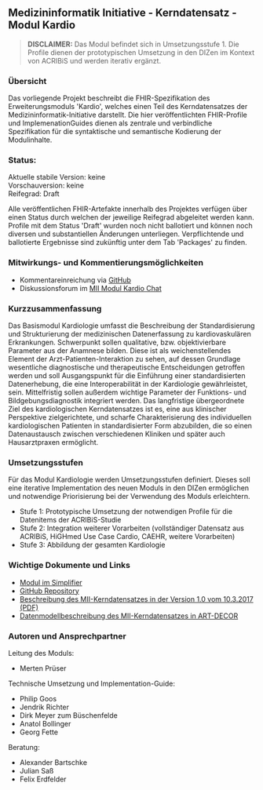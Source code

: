 ## Medizininformatik Initiative - Kerndatensatz - Modul Kardio

> **DISCLAIMER:** Das Modul befindet sich in Umsetzungsstufe 1. Die Profile dienen der prototypischen Umsetzung in den DIZen im Kontext von ACRIBiS und werden iterativ ergänzt.

### Übersicht

Das vorliegende Projekt beschreibt die FHIR-Spezifikation des Erweiterungsmoduls 'Kardio', welches einen Teil des Kerndatensatzes der Medizininformatik-Initiative darstellt. Die hier veröffentlichten FHIR-Profile und ImplemenationGuides dienen als zentrale und verbindliche Spezifikation für die syntaktische und semantische Kodierung der Modulinhalte.

### Status:

Aktuelle stabile Version: keine </br>  <!-- Link Release -->
Vorschauversion: keine </br>  <!--[yyyy-x.x.x](https://simplifier.net/MII-Erweiterungsmodul-Kardiologie/~packages)-->
Reifegrad: Draft

Alle veröffentlichen FHIR-Artefakte innerhalb des Projektes verfügen über einen Status durch welchen der jeweilige Reifegrad abgeleitet werden kann.
Profile mit dem Status 'Draft' wurden noch nicht ballotiert und können noch diversen und substantiellen Änderungen unterliegen. Verpflichtende und ballotierte Ergebnisse sind zukünftig <!-- "zukünftig" --> unter dem Tab 'Packages' zu finden.

### Mitwirkungs- und Kommentierungsmöglichkeiten

* Kommentareinreichung via [GitHub](https://github.com/medizininformatik-initiative/kerndatensatz-kardiologie)
* Diskussionsforum im [MII Modul Kardio Chat](https://mii.zulipchat.com/#narrow/channel/505571-MII-KDS-Kardio)
<!-- * Teilnahme am [Interoperabilitätsforum](https://wiki.hl7.de/index.php?title=Interoperabilitätsforum) -->

### Kurzzusammenfassung

Das Basismodul Kardiologie umfasst die Beschreibung der Standardisierung und Strukturierung der medizinischen Datenerfassung zu kardiovaskulären Erkrankungen. Schwerpunkt sollen qualitative, bzw. objektivierbare Parameter aus der Anamnese bilden. Diese ist als weichenstellendes Element der Arzt-Patienten-Interaktion zu sehen, auf dessen Grundlage wesentliche diagnostische und therapeutische Entscheidungen getroffen werden und soll Ausgangspunkt für die Einführung einer standardisierten Datenerhebung, die eine Interoperabilität in der Kardiologie gewährleistet, sein. Mittelfristig sollen außerdem wichtige Parameter der Funktions- und Bildgebungsdiagnostik integriert werden. Das langfristige übergeordnete Ziel des kardiologischen Kerndatensatzes ist es, eine aus klinischer Perspektive zielgerichtete, und scharfe Charakterisierung des individuellen kardiologischen Patienten in standardisierter Form abzubilden, die so einen Datenaustausch zwischen verschiedenen Kliniken und später auch Hausarztpraxen ermöglicht.

### Umsetzungsstufen

Für das Modul Kardiologie werden Umsetzungsstufen definiert. Dieses soll eine iterative Implementation des neuen Moduls in den DIZen ermöglichen und notwendige Priorisierung bei der Verwendung des Moduls erleichtern.

 * Stufe 1: Prototypische Umsetzung der notwendigen Profile für die Datenitems der ACRIBiS-Studie
 * Stufe 2: Integration weiterer Vorarbeiten (vollständiger Datensatz aus ACRIBiS, HiGHmed Use Case Cardio, CAEHR, weitere Vorarbeiten)
 * Stufe 3: Abbildung der gesamten Kardiologie

### Wichtige Dokumente und Links
* [Modul im Simplifier](https://simplifier.net/MII-Erweiterungsmodul-Kardiologie/~introduction)
* [GitHub Repository](https://github.com/medizininformatik-initiative/kerndatensatz-kardiologie)
* [Beschreibung des MII-Kerndatensatzes in der Version 1.0 vom 10.3.2017 (PDF)](https://www.medizininformatik-initiative.de/sites/default/files/inline-files/MII_04_Kerndatensatz_1-0.pdf)
* [Datenmodellbeschreibung des MII-Kerndatensatzes in ART-DECOR](https://art-decor.org/art-decor/decor-project--mide-)

### Autoren und Ansprechpartner <!-- gerne ergänzen! -->

Leitung des Moduls:
* Merten Prüser

Technische Umsetzung und Implementation-Guide:
* Philip Goos
* Jendrik Richter
* Dirk Meyer zum Büschenfelde
* Anatol Bollinger
* Georg Fette

Beratung:
* Alexander Bartschke
* Julian Saß
* Felix Erdfelder
